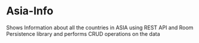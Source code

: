 # Asia-Info
Shows Information about all the countries in ASIA using REST API and Room Persistence library and performs CRUD operations on the data 
